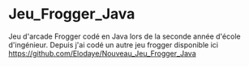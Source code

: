 # Jeu_Frogger_Java

Jeu d'arcade Frogger codé en Java lors de la seconde année d'école d'ingénieur. Depuis j'ai codé un autre jeu frogger disponible ici https://github.com/Elodaye/Nouveau_Jeu_Frogger_Java
